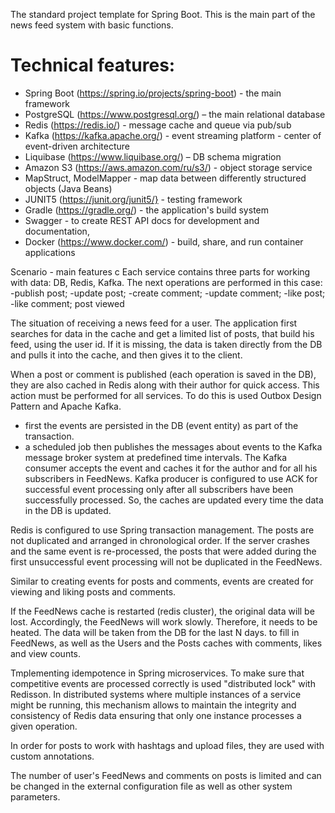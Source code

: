 
The standard project template for Spring Boot. This is the main part of the news feed system with basic functions.

Technical features:
========================
- Spring Boot (https://spring.io/projects/spring-boot) - the main framework
- PostgreSQL (https://www.postgresql.org/) – the main relational database
- Redis (https://redis.io/) - message cache and queue via pub/sub
- Kafka (https://kafka.apache.org/) - event streaming platform - center of event-driven architecture
- Liquibase (https://www.liquibase.org/) – DB schema migration
- Amazon S3 (https://aws.amazon.com/ru/s3/) - object storage service
- MapStruct, ModelMapper - map data between differently structured objects (Java Beans)
- JUNIT5 (https://junit.org/junit5/} - testing framework
- Gradle (https://gradle.org/) - the application's build system
- Swagger - to create REST API docs for development and documentation,
- Docker (https://www.docker.com/) - build, share, and run container applications

Scenario - main features
c
  Each <feed-news-post> service contains three parts for working with data: DB, Redis, Kafka.
  The next operations are performed in this case:
  -publish post; -update post;  -create comment; -update comment; -like post; -like comment; post viewed

  The situation of receiving a news feed for a user.
  The application first searches for data in the cache and get a limited list of posts,
  that build his feed, using the user id. If it is missing, the data is taken directly from
  the DB and pulls it into the cache, and then gives it to the client.

  When a post or comment is published (each operation is saved in the DB), they are also cached in Redis
  along with their author for quick access. This action must be performed for all <feed-news-post> services.
  To do this is used Outbox Design Pattern and Apache Kafka.
   - first the events are persisted in the DB (event entity) as part of the transaction.
   - a scheduled job then publishes the messages about events to the Kafka message broker system at predefined time intervals.
  The Kafka consumer accepts the event and caches it for the author and for all his subscribers in FeedNews.
  Kafka producer is configured to use ACK for successful event processing only after all subscribers have been successfully processed.
  So, the caches are updated every time the data in the DB is updated.

  Redis is configured to use Spring transaction management.
  The posts are not duplicated and arranged in chronological order. If the server crashes and the same event is re-processed,
  the posts that were added during the first unsuccessful event processing will not be duplicated in the FeedNews.

  Similar to creating events for posts and comments, events are created for viewing and liking posts and comments.

  If the FeedNews cache is restarted (redis cluster), the original data will be lost. Accordingly, the FeedNews will work slowly.
  Therefore, it needs to be heated. The data will be taken from the DB for the last N days.
  to fill in FeedNews, as well as the Users and the Posts caches with comments, likes and view counts.

  Tmplementing idempotence in Spring microservices.
  To make sure that competitive events are processed correctly is used "distributed lock" with Redisson.
  In distributed systems where multiple instances of a service might be running,
  this mechanism allows to maintain the integrity and consistency of Redis data
  ensuring that only one instance processes a given operation.

  In order for posts to work with hashtags and upload files, they are used with custom annotations.

  The number of user's FeedNews and comments on posts is limited and can be changed in the external configuration file
  as well as other system parameters.




